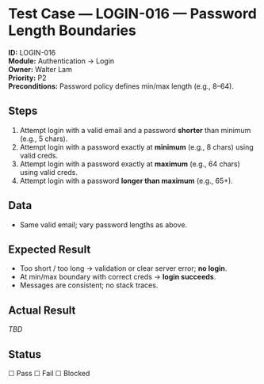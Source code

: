 # Test Case — LOGIN-016 — Password Length Boundaries

**ID:** LOGIN-016  
**Module:** Authentication → Login  
**Owner:** Walter Lam  
**Priority:** P2  
**Preconditions:** Password policy defines min/max length (e.g., 8–64).

## Steps
1. Attempt login with a valid email and a password **shorter** than minimum (e.g., 5 chars).
2. Attempt login with a password exactly at **minimum** (e.g., 8 chars) using valid creds.
3. Attempt login with a password exactly at **maximum** (e.g., 64 chars) using valid creds.
4. Attempt login with a password **longer than maximum** (e.g., 65+).

## Data
- Same valid email; vary password lengths as above.

## Expected Result
- Too short / too long → validation or clear server error; **no login**.
- At min/max boundary with correct creds → **login succeeds**.
- Messages are consistent; no stack traces.

## Actual Result
_TBD_

## Status
☐ Pass  ☐ Fail  ☐ Blocked
